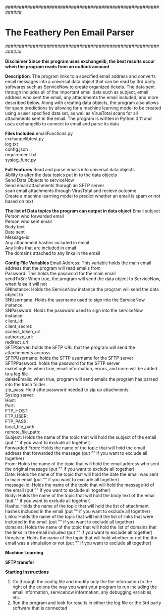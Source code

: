 ##############################################################
# The Feathery Pen Email Parser                              #
##############################################################

**Disclaimer Since this program uses exchangelib, the best results occur when the program reads from an outlook account**

**Description**: The program links to a specified email address and converts email messages into a universal data 
object that can be read by 3rd party softwares such as ServiceNow to create organized tickets.
The data sent through includes all of the important email data such as subject, email address who sent 
the email, any attachments the email included, and more described below. Along with creating 
data objects, the program also allows for spam predictions by allowing for a machine learning
model to be created using a user specified data set, as well as VirusTotal scans for all attachments
sent in the email. The program is written in Python 3.11 and uses exchangelib to connect to email and parse 
its data

**Files Included**
    emailFunctions.py<br/>
    exchangelibtest.py<br/>
    log.txt<br/>
    config.json<br/>
    requirement.txt<br/>
    syslog_func.py<br/>

**Full Features**
    Read and parse emails into universal data objects<br/>
    Ability to alter the data topics put in to the data objects<br/>
    Send Data Objects to serviceNow<br/>
    Send email attachments thorugh an SFTP server<br/>
    scan email attachments through VirusTotal and recieve outcome<br/>
    Create a machine learning model to predict whether an email is spam or not based on text<br/>


**The list of Data topics the program can output in data object**
    Email subject<br/>
    Person who forwarded email<br/>
    Person who sent email<br/>
    Body text<br/>
    Date sent<br/>
    Message-id<br/>
    Any attachment hashes included in email<br/>
    Any links that are included in email<br/>
    The domains attached to any links in the email<br/>


**Config File Variables**
    Email Address: This variable holds the main email address that the program will read emails from<br/>
    Password: This holds the password for the main email<br/>
    sendToSn: When true, the program will send the data object to ServiceNow, when false it will not<br/>
    SNInstance: Holds the ServiceNow instance the program will send the data object to<br/>
    SNUsername: Holds the username used to sign into the ServiceNow instance<br/>
    SNPassword: Holds the password used to sign into the serviceNow instance  
    client_id:  
    client_secret:<br/>
    access_token_url:<br/>
    authorize_url:<br/>
    redirect_url:<br/>
    SFTPServer: holds the SFTP URL that the program will send the attachements accross<br/>
    SFTPUsername: holds the SFTP username for the SFTP server <br/>
    SFTPPassword: holds the password for the SFTP server<br/>
    makeLogFile: when true, email information, errors, and more will be added to a log file <br/>
    deleteEmails: when true, program will send emails the program has parsed into the trash folder<br/>
    zip_pass: Hold sthe password needed to zip up attachments<br/>
    Syslog server:<br/>
    Host: <br/>
    Port:<br/>
    FTP_HOST:<br/>
    FTP_USER:<br/>
    FTP_PASS:<br/>
    local_file_path:<br/>
    remote_file_path:<br/>
    Subject: Holds the name of the topic that will hold the subject of the email (put "" if you want to exclude all together)<br/>
    Forwarded From: Holds the name of the topic that will hold the email address that forwarded the message (put "" if you want to exclude all together)<br/>
    From: Holds the name of the topic that will hold the email address who sent the original message (put "" if you want to exclude all together)<br/>
    Date: Holds the name of the topic that will hold the date the email was sent to main email (put "" if you want to exclude all together)<br/>
    message-id: Holds the name of the topic that will hold the message-id of the email (put "" if you want to exclude all together)<br/>
    Body: Holds the name of the topic that will hold the body text of the email (put "" if you want to exclude all together)<br/>
    Hashs: Holds the name of the topic that will hold the list of attachment hashes included in the email (put "" if you want to exclude all together)<br/>
    Links: Holds the name of the topic that will hold the list of links that were included in the email (put "" if you want to exclude all together)<br/>
    domains: Holds the name of the topic that will hold the list of domains that the links in the email included (put "" if you want to exclude all together)<br/>
    threatsim: Holds the name of the topic that will hold whether or not the the email was a simulation or not (put "" if you want to exclude all together)<br/>


**Machine Learning**


**SFTP transfer**

**Starting Instructions**

1. Go through the config file and modify only the the information to the right of the colons the way you want your program to run including the email
information, servicenow information, any debugging variables, etc. <br/>
2. Run the program and look for results in either the log file or the 3rd party software that is connected<br/>